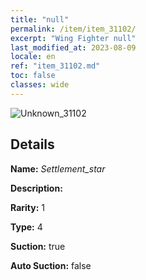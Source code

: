 ```yaml
---
title: "null"
permalink: /item/item_31102/
excerpt: "Wing Fighter null"
last_modified_at: 2023-08-09
locale: en
ref: "item_31102.md"
toc: false
classes: wide
---
```



 ![Unknown_31102](/images/item/Settlement_star_p.png)



## Details

 **Name:** *Settlement_star* 

 **Description:** 

 **Rarity:** 1 

 **Type:** 4 

 **Suction:** true 

 **Auto Suction:** false 


